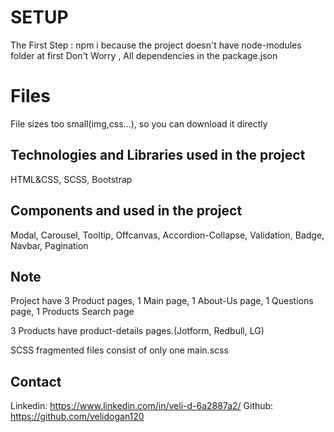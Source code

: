 # SETUP

The First Step :  npm i 
because the project doesn't have node-modules folder at first
Don't Worry , All dependencies in the package.json 

# Files
File sizes too small(img,css...), so you can download it directly


## Technologies and Libraries used in the project

HTML&CSS, SCSS, Bootstrap

## Components and used in the project

Modal, Carousel, Tooltip, Offcanvas, Accordion-Collapse, Validation, Badge, Navbar, Pagination

## Note

Project have 3 Product pages, 1 Main page, 1 About-Us page, 1 Questions page, 1 Products Search page

3 Products have product-details pages.(Jotform, Redbull, LG)

SCSS fragmented files consist of only one main.scss

## Contact

Linkedin: https://www.linkedin.com/in/veli-d-6a2887a2/
Github: https://github.com/velidogan120
